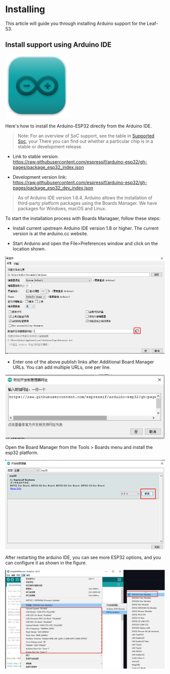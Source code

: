 # Installing

This article will guide you through installing Arduino support for the Leaf-S3.

## Install support using Arduino IDE

![](../assets/images/logo_arduino.png)

Here's how to install the Arduino-ESP32 directly from the Arduino IDE.

> Note: For an overview of SoC support, see the table in [Supported Soc](https://docs.espressif.com/projects/arduino-esp32/en/latest/getting_started.html#supported-soc-s), your There you can find out whether a particular chip is in a stable or development release.

- Link to stable version: https://raw.githubusercontent.com/espressif/arduino-esp32/gh-pages/package_esp32_index.json

- Development version link: https://raw.githubusercontent.com/espressif/arduino-esp32/gh-pages/package_esp32_dev_index.json

> As of Arduino IDE version 1.6.4, Arduino allows the installation of third-party platform packages using the Boards Manager. We have packages for Windows, macOS and Linux.

To start the installation process with Boards Managaer, follow these steps:

- Install current upstream Arduino IDE version 1.8 or higher. The current version is at the arduino.cc website.

- Start Arduino and open the File>Preferences window and click on the location shown.

![](../assets/images/install_guide_preferences.png)

- Enter one of the above publish links after Additional Board Manager URLs. You can add multiple URLs, one per line.

![](../assets/images/install_guide_boards_manager_url.png)

Open the Board Manager from the Tools > Boards menu and install the esp32 platform.

![](../assets/images/install_guide_boards_manager_esp32.png)

After restarting the arduino IDE, you can see more ESP32 options, and you can configure it as shown in the figure.

![](../assets/images/Board_chose.jpg)